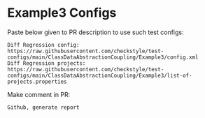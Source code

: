 # Example3 Configs
Paste below given to PR description to use such test configs:
```
Diff Regression config: https://raw.githubusercontent.com/checkstyle/test-configs/main/ClassDataAbstractionCoupling/Example3/config.xml
Diff Regression projects: https://raw.githubusercontent.com/checkstyle/test-configs/main/ClassDataAbstractionCoupling/Example3/list-of-projects.properties
```
Make comment in PR:
```
Github, generate report
```
